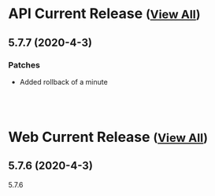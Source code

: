 
# API Current Release <small>([View All](/API.md))</small>
## 5.7.7 (2020-4-3)
### Patches 

- Added rollback of a minute

<br><br>
# Web Current Release <small>([View All](/Web.md))</small>
## 5.7.6 (2020-4-3)
5.7.6

  